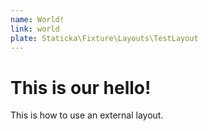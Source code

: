 ```yaml
---
name: World!
link: world
plate: Staticka\Fixture\Layouts\TestLayout
---
```


# This is our hello!

This is how to use an external layout.